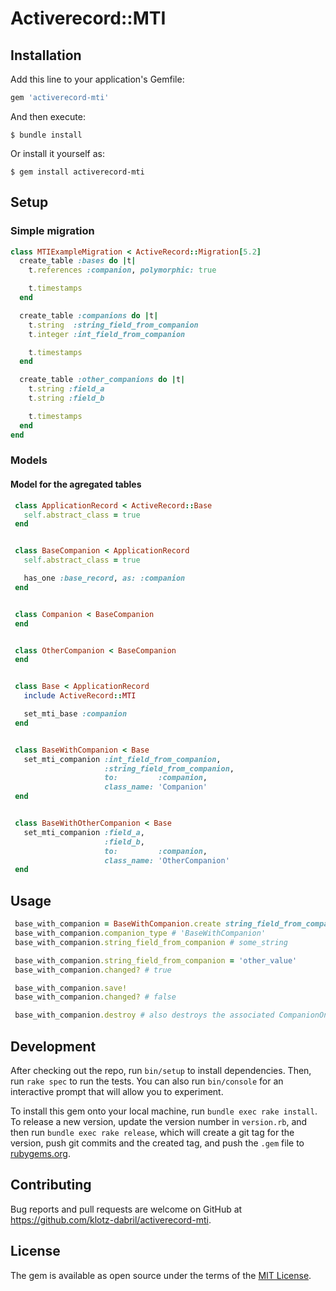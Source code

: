 # Activerecord::MTI





## Installation

Add this line to your application's Gemfile:

```ruby
gem 'activerecord-mti'
```

And then execute:

    $ bundle install

Or install it yourself as:

    $ gem install activerecord-mti

## Setup

### Simple migration
 ```ruby
 class MTIExampleMigration < ActiveRecord::Migration[5.2]
   create_table :bases do |t|
     t.references :companion, polymorphic: true
 
     t.timestamps
   end
 
   create_table :companions do |t|
     t.string  :string_field_from_companion
     t.integer :int_field_from_companion
 
     t.timestamps
   end
 
   create_table :other_companions do |t|
     t.string :field_a
     t.string :field_b
 
     t.timestamps
   end
 end
```


### Models

#### Model for the agregated tables
```ruby
 class ApplicationRecord < ActiveRecord::Base
   self.abstract_class = true
 end


 class BaseCompanion < ApplicationRecord
   self.abstract_class = true

   has_one :base_record, as: :companion
 end


 class Companion < BaseCompanion
 end


 class OtherCompanion < BaseCompanion
 end


 class Base < ApplicationRecord
   include ActiveRecord::MTI

   set_mti_base :companion
 end


 class BaseWithCompanion < Base
   set_mti_companion :int_field_from_companion,
                     :string_field_from_companion,
                     to:         :companion,
                     class_name: 'Companion'
 end


 class BaseWithOtherCompanion < Base
   set_mti_companion :field_a,
                     :field_b,
                     to:         :companion,
                     class_name: 'OtherCompanion'
 end
```

## Usage

```ruby
 base_with_companion = BaseWithCompanion.create string_field_from_companion: 'some_string'
 base_with_companion.companion_type # 'BaseWithCompanion'
 base_with_companion.string_field_from_companion # some_string

 base_with_companion.string_field_from_companion = 'other_value'
 base_with_companion.changed? # true

 base_with_companion.save!
 base_with_companion.changed? # false

 base_with_companion.destroy # also destroys the associated CompanionOne record
```


## Development

After checking out the repo, run `bin/setup` to install dependencies. Then, run `rake spec` to run the tests. You can also run `bin/console` for an interactive prompt that will allow you to experiment.

To install this gem onto your local machine, run `bundle exec rake install`. To release a new version, update the version number in `version.rb`, and then run `bundle exec rake release`, which will create a git tag for the version, push git commits and the created tag, and push the `.gem` file to [rubygems.org](https://rubygems.org).

## Contributing

Bug reports and pull requests are welcome on GitHub at https://github.com/klotz-dabril/activerecord-mti.

## License

The gem is available as open source under the terms of the [MIT License](https://opensource.org/licenses/MIT).
